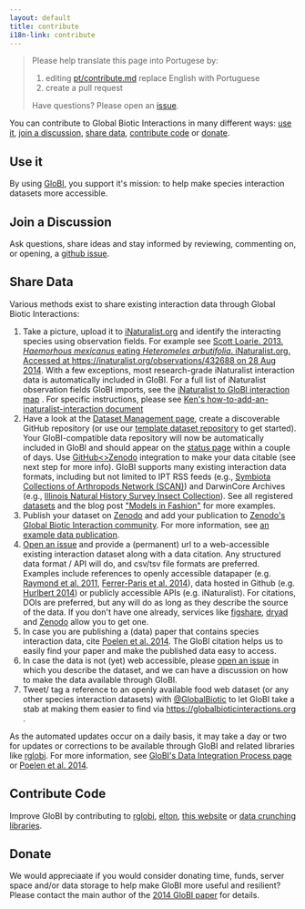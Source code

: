 ```yaml
---
layout: default
title: contribute
i18n-link: contribute
---
```


> 
> Please help translate this page into Portugese by: 
>
>1. editing [pt/contribute.md](https://github.com/globalbioticinteractions/globalbioticinteractions.github.io/blob/main/pt/contribute.md) replace English with Portuguese
>2. create a pull request
>
>Have questions? Please open an [issue](https://github.com/globalbioticinteractions/globalbioticinteractions/issues/new).

You can contribute to Global Biotic Interactions in many different ways: [use it](#use-it), [join a discussion](#join-a-discussion), [share data](#share-data), [contribute code](#contribute-code) or [donate](#donate).

## Use it
By using [GloBI](./data), you support it's mission: to help make species interaction datasets more accessible. 

## Join a Discussion
Ask questions, share ideas and stay informed by reviewing, commenting on, or opening, a [github issue](https://github.com/globalbioticinteractions/globalbioticinteractions/issues/new). 

## Share Data
Various methods exist to share existing interaction data through Global Biotic Interactions:

1. Take a picture, upload it to [iNaturalist.org](https://www.inaturalist.org) and identify the interacting species using observation fields. For example see [Scott Loarie. 2013. _Haemorhous mexicanus_ eating _Heteromeles arbutifolia_. iNaturalist.org. Accessed at https://inaturalist.org/observations/432688 on 28 Aug 2014](https://www.inaturalist.org/observations/432688). With a few exceptions, most research-grade iNaturalist interaction data is automatically included in GloBI. For a full list of iNaturalist observation fields GloBI imports, see the [iNaturalist to GloBI interaction map](https://github.com/globalbioticinteractions/inaturalist/blob/main/interaction_types.csv) . For specific instructions, please see [Ken's how-to-add-an-inaturalist-interaction document](https://docs.google.com/document/d/12jFMA5a6EH1tqW2DcuNV8AQj2tuzx7ZvQoXtxaObaJ0/edit)
1. Have a look at the [Dataset Management page](https://github.com/globalbioticinteractions/globalbioticinteractions/wiki/Dataset-Management), create a discoverable GitHub repository (or use our [template dataset repository](https://github.com/globalbioticinteractions/template-dataset/generate) to get started). Your GloBI-compatible data repository will now be automatically included in GloBI and should appear on the [status page](http://globalbioticinteractions.org/status) within a couple of days. Use [GitHub<>Zenodo](https://guides.github.com/activities/citable-code/) integration to make your data citable (see next step for more info). GloBI supports many existing interaction data formats, including but not limited to IPT RSS feeds (e.g., [Symbiota Collections of Arthropods Network (SCAN)](https://github.com/globalbioticinteractions/scan)) and DarwinCore Archives (e.g., [Illinois Natural History Survey Insect Collection](https://github.com/globalbioticinteractions/inhs-insects)). See all registered [datasets](/datasets) and the blog post ["Models in Fashion"](https://www.globalbioticinteractions.org/2018/08/16/models-in-fashion/) for more examples. 
1. Publish your dataset on [Zenodo](https://zenodo.org) and add your publication to [Zenodo's Global Biotic Interaction community](https://zenodo.org/communities/globalbioticinteractions). For more information, see [an example data publication](https://zenodo.org/badge/latestdoi/26293374).
1. [Open an issue](https://github.com/globalbioticinteractions/globalbioticinteractions/issues/new) and provide a (permanent) url to a web-accessible existing interaction dataset along with a data citation. Any structured data format / API will do, and csv/tsv file formats are preferred. Examples include references to openly accessible datapaper (e.g. [Raymond et al. 2011](http://dx.doi.org/10.1890/10-1907.1), [Ferrer-Paris et al. 2014](http://dx.doi.org/10.6084/m9.figshare.1168861)), data hosted in Github (e.g. [Hurlbert 2014](https://github.com/hurlbertlab/dietdatabase/)) or publicly accessible APIs (e.g. iNaturalist).  For citations, DOIs are preferred, but any will do as long as they describe the source of the data. If you don't have one already, services like [figshare](http://figshare.com), [dryad](http://datadryad.org/) and [Zenodo](https://zenodo.org) allow you to get one.
1. In case you are publishing a (data) paper that contains species interaction data, cite [Poelen et al. 2014](http://dx.doi.org/10.1016/j.ecoinf.2014.08.005). The GloBI citation helps us to easily find your paper and make the published data easy to access.
1. In case the data is not (yet) web accessible, please [open an issue](https://github.com/globalbioticinteractions/globalbioticinteractions/issues/new) in which you describe the dataset, and we can have a discussion on how to make the data available through GloBI.
1. Tweet/ tag a reference to an openly available food web dataset (or any other species interaction datasets) with [@GlobalBiotic](https://twitter.com/GlobalBiotic) to let GloBI take a stab at making them easier to find via https://globalbioticinteractions.org .

As the automated updates occur on a daily basis, it may take a day or two for updates or corrections to be available through GloBI and related libraries like [rglobi](http://github.com/ropensci/rglobi). For more information, see [GloBI's Data Integration Process page](/process) or [Poelen et al. 2014](http://dx.doi.org/10.1016/j.ecoinf.2014.08.005).

## Contribute Code

Improve GloBI by contributing to [rglobi](https://github.com/ropensci/rglobi), [elton](https://github.com/globalbioticinteractions/elton), [this website](https://github.com/globalbioticinteractions/globalbioticinteractions.github.io) or [data crunching libraries](https://github.com/globalbioticinteractions/globalbioticinteractions).

## Donate

We would appreciaate if you would consider donating time, funds, server space and/or data storage to help make GloBI more useful and resilient? Please contact the main author of the [2014 GloBI paper](https://doi.org/10.1016/j.ecoinf.2014.08.005) for details.
